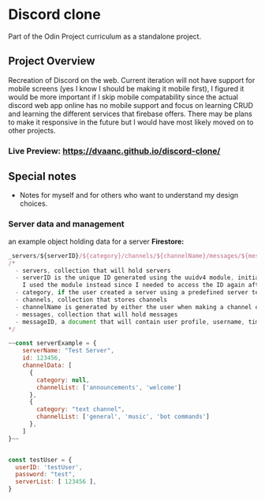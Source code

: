 # Discord clone
 Part of the Odin Project curriculum as a standalone project.

## Project Overview
Recreation of Discord on the web. Current iteration will not have support for mobile screens (yes I know I should be making it mobile first), I figured it would be more important if I skip mobile compatability since 
the actual discord web app online has no mobile support and focus on learning CRUD and learning the different services that firebase offers. There may be plans to make it responsive in the future but I would have most likely moved on to other projects.

### Live Preview: **https://dvaanc.github.io/discord-clone/**

## Special notes
 - Notes for myself and for others who want to understand my design choices.
 
### Server data and management
an example object holding data for a server
__Firestore:__ 
```javascript
_servers/${serverID}/${category}/channels/${channelName}/messages/${messageID}_
/* 
  - servers, collection that will hold servers
  - serverID is the unique ID generated using the uuidv4 module, initially it was automated by firestore but 
    I used the module instead since I needed to access the ID again after creating the server.
  - category, if the user created a server using a predefined server template there will be categories created. Channels without a category are assigned to "no category".
  - channels, collection that stores channels
  - channelName is generated by either the user when making a channel or by predefined template.
  - messages, collection that will hold messages
  - messageID, a document that will contain user profile, username, timestamp and message content
*/
```
```javascript
~~const serverExample = { 
    serverName: "Test Server",
    id: 123456, 
    channelData: [
      {
        category: null,
        channelList: ['announcements', 'welcome']
      },
      {
        category: "text channel",
        channelList: ['general', 'music', 'bot commands']
      },
    ]
}~~

```




```javascript

const testUser = {
  userID: 'testUser',
  password: "test",
  serverList: [ 123456 ],
}

```




